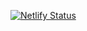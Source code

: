 [![Netlify Status](https://api.netlify.com/api/v1/badges/453cb692-8940-428f-b5f5-ce5b458410cb/deploy-status)](https://app.netlify.com/sites/mui-dashboard-react/deploys)
